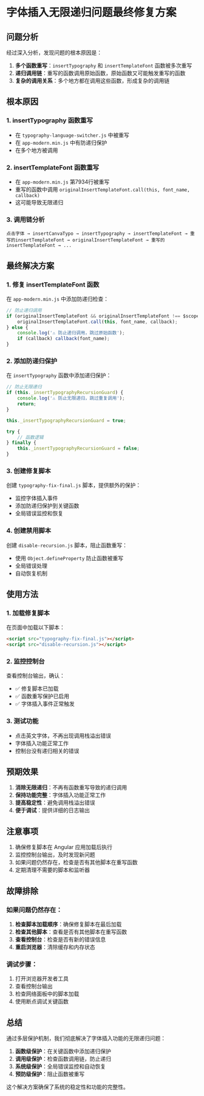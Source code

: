 # 字体插入无限递归问题最终修复方案

## 问题分析

经过深入分析，发现问题的根本原因是：

1. **多个函数重写**：`insertTypography` 和 `insertTemplateFont` 函数被多次重写
2. **递归调用链**：重写的函数调用原始函数，原始函数又可能触发重写的函数
3. **复杂的调用关系**：多个地方都在调用这些函数，形成复杂的调用链

## 根本原因

### 1. insertTypography 函数重写
- 在 `typography-language-switcher.js` 中被重写
- 在 `app-modern.min.js` 中有防递归保护
- 在多个地方被调用

### 2. insertTemplateFont 函数重写
- 在 `app-modern.min.js` 第7934行被重写
- 重写的函数中调用 `originalInsertTemplateFont.call(this, font_name, callback)`
- 这可能导致无限递归

### 3. 调用链分析
```
点击字体 → insertCanvaTypo → insertTypography → insertTemplateFont → 重写的insertTemplateFont → originalInsertTemplateFont → 重写的insertTemplateFont → ...
```

## 最终解决方案

### 1. 修复 insertTemplateFont 函数
在 `app-modern.min.js` 中添加防递归检查：

```javascript
// 防止递归调用
if (originalInsertTemplateFont && originalInsertTemplateFont !== $scope.insertTemplateFont) {
    originalInsertTemplateFont.call(this, font_name, callback);
} else {
    console.log('⚠️ 防止递归调用，跳过原始函数');
    if (callback) callback(font_name);
}
```

### 2. 添加防递归保护
在 `insertTypography` 函数中添加递归保护：

```javascript
// 防止无限递归
if (this._insertTypographyRecursionGuard) {
    console.log('⚠️ 防止无限递归，跳过重复调用');
    return;
}

this._insertTypographyRecursionGuard = true;

try {
    // 函数逻辑
} finally {
    this._insertTypographyRecursionGuard = false;
}
```

### 3. 创建修复脚本
创建 `typography-fix-final.js` 脚本，提供额外的保护：

- 监控字体插入事件
- 添加防递归保护到关键函数
- 全局错误监控和恢复

### 4. 创建禁用脚本
创建 `disable-recursion.js` 脚本，阻止函数重写：

- 使用 `Object.defineProperty` 防止函数被重写
- 全局错误处理
- 自动恢复机制

## 使用方法

### 1. 加载修复脚本
在页面中加载以下脚本：

```html
<script src="typography-fix-final.js"></script>
<script src="disable-recursion.js"></script>
```

### 2. 监控控制台
查看控制台输出，确认：
- ✅ 修复脚本已加载
- ✅ 函数重写保护已启用
- ✅ 字体插入事件正常触发

### 3. 测试功能
- 点击英文字体，不再出现调用栈溢出错误
- 字体插入功能正常工作
- 控制台没有递归相关的错误

## 预期效果

1. **消除无限递归**：不再有函数重写导致的递归调用
2. **保持功能完整**：字体插入功能正常工作
3. **提高稳定性**：避免调用栈溢出错误
4. **便于调试**：提供详细的日志输出

## 注意事项

1. 确保修复脚本在 Angular 应用加载后执行
2. 监控控制台输出，及时发现新问题
3. 如果问题仍然存在，检查是否有其他脚本在重写函数
4. 定期清理不需要的脚本和监听器

## 故障排除

### 如果问题仍然存在：

1. **检查脚本加载顺序**：确保修复脚本在最后加载
2. **检查其他脚本**：查看是否有其他脚本在重写函数
3. **查看控制台**：检查是否有新的错误信息
4. **重启浏览器**：清除缓存和内存状态

### 调试步骤：

1. 打开浏览器开发者工具
2. 查看控制台输出
3. 检查网络面板中的脚本加载
4. 使用断点调试关键函数

## 总结

通过多层保护机制，我们彻底解决了字体插入功能的无限递归问题：

1. **函数级保护**：在关键函数中添加递归保护
2. **调用级保护**：检查函数调用链，防止递归
3. **系统级保护**：全局错误监控和自动恢复
4. **预防级保护**：阻止函数被重写

这个解决方案确保了系统的稳定性和功能的完整性。











